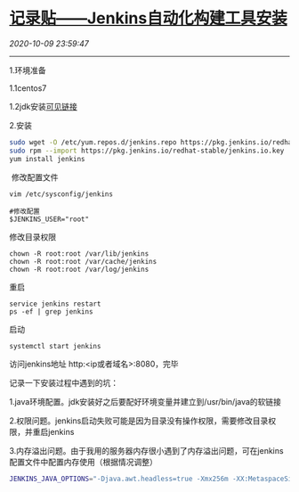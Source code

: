 # [记录贴——Jenkins自动化构建工具安装](https://blog.csdn.net/woaidouya123/article/details/108988477)
*2020-10-09 23:59:47*

---
<p>1.环境准备</p> 
<p>1.1centos7</p> 
<p>1.2jdk安装<a href="https://www.cnblogs.com/stulzq/p/9286878.html">可见链接</a></p> 
<p>2.安装</p> 

```bash
sudo wget -O /etc/yum.repos.d/jenkins.repo https://pkg.jenkins.io/redhat-stable/jenkins.repo
sudo rpm --import https://pkg.jenkins.io/redhat-stable/jenkins.io.key
yum install jenkins
``` 
<p>&nbsp;修改配置文件</p> 

```
vim /etc/sysconfig/jenkins
``` 

```
#修改配置
$JENKINS_USER="root"
``` 
<p>修改目录权限</p> 

```
chown -R root:root /var/lib/jenkins
chown -R root:root /var/cache/jenkins
chown -R root:root /var/log/jenkins
``` 
<p>重启</p> 

```
service jenkins restart
ps -ef | grep jenkins
``` 
<p>启动</p> 

```
systemctl start jenkins
``` 
<p>访问jenkins地址 http:&lt;ip或者域名&gt;:8080，完毕</p> 
<p>记录一下安装过程中遇到的坑：</p> 
<p>1.java环境配置。jdk安装好之后要配好环境变量并建立到/usr/bin/java的软链接</p> 
<p>2.权限问题。jenkins启动失败可能是因为目录没有操作权限，需要修改目录权限，并重启jenkins</p> 
<p>3.内存溢出问题。由于我用的服务器内存很小遇到了内存溢出问题，可在jenkins配置文件中配置内存使用（根据情况调整）</p> 

```bash
JENKINS_JAVA_OPTIONS="-Djava.awt.headless=true -Xmx256m -XX:MetaspaceSize=128m -XX:MaxMetaspaceSize=256m -Xss2m"
``` 
<p>&nbsp;</p>
